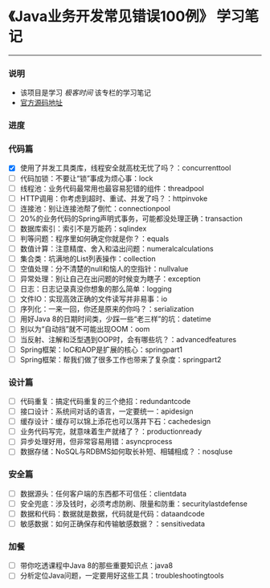 # 《Java业务开发常见错误100例》 学习笔记
---- 
### 说明
* 该项目是学习 *极客时间* 该专栏的学习笔记
* [官方源码地址](https://github.com/JosephZhu1983/java-common-mistakes/)

### 进度

### 代码篇

* [X] 使用了并发工具类库，线程安全就高枕无忧了吗？：concurrenttool
* [ ] 代码加锁：不要让“锁”事成为烦心事：lock
* [ ] 线程池：业务代码最常用也最容易犯错的组件：threadpool
* [ ] HTTP调用：你考虑到超时、重试、并发了吗？：httpinvoke
* [ ]  连接池：别让连接池帮了倒忙：connectionpool
* [ ] 20%的业务代码的Spring声明式事务，可能都没处理正确：transaction
* [ ] 数据库索引：索引不是万能药：sqlindex
* [ ] 判等问题：程序里如何确定你就是你？：equals
* [ ] 数值计算：注意精度、舍入和溢出问题：numeralcalculations
* [ ] 集合类：坑满地的List列表操作：collection
* [ ] 空值处理：分不清楚的null和恼人的空指针：nullvalue
* [ ] 异常处理：别让自己在出问题的时候变为瞎子：exception
* [ ] 日志：日志记录真没你想象的那么简单：logging
* [ ] 文件IO：实现高效正确的文件读写并非易事：io
* [ ] 序列化：一来一回，你还是原来的你吗？：serialization
* [ ] 用好Java 8的日期时间类，少踩一些“老三样”的坑：datetime
* [ ] 别以为“自动挡”就不可能出现OOM：oom
* [ ] 当反射、注解和泛型遇到OOP时，会有哪些坑？：advancedfeatures
* [ ] Spring框架：IoC和AOP是扩展的核心：springpart1
* [ ] Spring框架：帮我们做了很多工作也带来了复杂度：springpart2

### 设计篇

* [ ] 代码重复：搞定代码重复的三个绝招：redundantcode
* [ ] 接口设计：系统间对话的语言，一定要统一：apidesign
* [ ] 缓存设计：缓存可以锦上添花也可以落井下石：cachedesign
* [ ] 业务代码写完，就意味着生产就绪了？：productionready
* [ ] 异步处理好用，但非常容易用错：asyncprocess
* [ ] 数据存储：NoSQL与RDBMS如何取长补短、相辅相成？：nosqluse

### 安全篇

* [ ] 数据源头：任何客户端的东西都不可信任：clientdata
* [ ] 安全兜底：涉及钱时，必须考虑防刷、限量和防重：securitylastdefense
* [ ] 数据和代码：数据就是数据，代码就是代码：dataandcode
* [ ] 敏感数据：如何正确保存和传输敏感数据？：sensitivedata

### 加餐

* [ ] 带你吃透课程中Java 8的那些重要知识点：java8
* [ ] 分析定位Java问题，一定要用好这些工具：troubleshootingtools

[1]:	https://github.com/JosephZhu1983/java-common-mistakes
